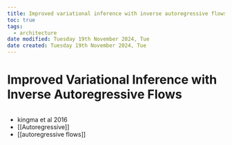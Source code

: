 ```yaml
---
title: Improved variational inference with inverse autoregressive flows
toc: true
tags:
  - architecture
date modified: Tuesday 19th November 2024, Tue
date created: Tuesday 19th November 2024, Tue
---
```


# Improved Variational Inference with Inverse Autoregressive Flows
```toc
```
- kingma et al 2016
- [[Autoregressive]]
- [[autoregressive flows]]